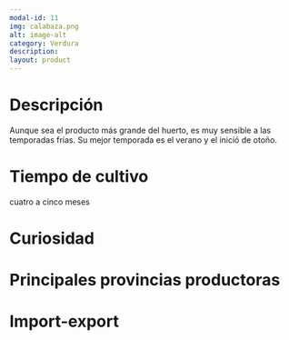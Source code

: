 ```yaml
---
modal-id: 11
img: calabaza.png
alt: image-alt
category: Verdura
description:
layout: product
---
```


# Descripción
Aunque sea el producto más grande del huerto, es muy sensible a las temporadas frías. Su mejor temporada es el verano y el inició de otoño.

# Tiempo de cultivo
cuatro a cinco meses

# Curiosidad

# Principales provincias productoras
<div class="chart"></div>

# Import-export
